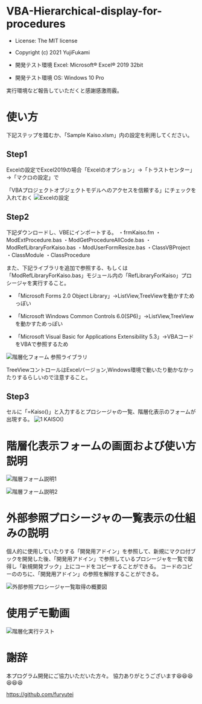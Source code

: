 # VBA-Hierarchical-display-for-procedures
- License: The MIT license

- Copyright (c) 2021 YujiFukami

- 開発テスト環境 Excel: Microsoft® Excel® 2019 32bit 

- 開発テスト環境 OS: Windows 10 Pro

実行環境など報告していただくと感謝感激雨霰。

# 使い方

下記ステップを踏むか、「Sample Kaiso.xlsm」内の設定を利用してください。

## Step1
Excelの設定でExcel2019の場合「Excelのオプション」→「トラストセンター」→「マクロの設定」で

「VBAプロジェクトオブジェクトモデルへのアクセスを信頼する」にチェックを入れておく
![Excelの設定](https://user-images.githubusercontent.com/73621859/126287884-57db4a75-3f34-4b35-b23d-f705067a1869.jpg)

## Step2
下記ダウンロードし、VBEにインポートする。
・frmKaiso.fm
・ModExtProcedure.bas
・ModGetProcedureAllCode.bas
・ModRefLibraryForKaiso.bas
・ModUserFormResize.bas
・ClassVBProject
・ClassModule
・ClassProcedure

また、下記ライブラリを追加で参照する、もしくは「ModRefLibraryForKaiso.bas」モジュール内の「RefLibraryForKaiso」プロシージャを実行すること。

- 「Microsoft Forms 2.0 Object Library」→ListView,TreeViewを動かすためっぽい

- 「Microsoft Windows Common Controls 6.0(SP6)」→ListView,TreeViewを動かすためっぽい

- 「Microsoft Visual Basic for Applications Extensibility 5.3」→VBAコードをVBAで参照するため

![階層化フォーム 参照ライブラリ](https://user-images.githubusercontent.com/73621859/128787617-59d52e7e-0439-4f6c-9877-4bfe11e8d745.jpg)

TreeViewコントロールはExcelバージョン,Windows環境で動いたり動かなかったりするらしいので注意すること。


## Step3
セルに「=Kaiso()」と入力するとプロシージャの一覧、階層化表示のフォームが出現する。
![1 KAISO()](https://user-images.githubusercontent.com/73621859/126260383-018720ef-904d-48ed-a82c-41041c497c89.jpg)

# 階層化表示フォームの画面および使い方説明
![階層フォーム説明1](https://user-images.githubusercontent.com/73621859/128684001-6fba88ef-dc7f-4ec6-bf7d-f79c0692b225.jpg)

![階層フォーム説明2](https://user-images.githubusercontent.com/73621859/128684028-3413017b-b556-4c15-b247-87dbd582f6e8.jpg)

# 外部参照プロシージャの一覧表示の仕組みの説明

個人的に使用していたりする「開発用アドイン」を参照して、新規にマクロ付ブックを開発した後、「開発用アドイン」で参照しているプロシージャを一覧で取得し「新規開発ブック」上にコードをコピーすることができる。
コードのコピーののちに、「開発用アドイン」の参照を解除することができる。

![外部参照プロシージャ一覧取得の概要図](https://user-images.githubusercontent.com/73621859/131796576-9489b7d6-f7d0-4af8-8345-eb380cd35731.jpg)

# 使用デモ動画
![階層化実行テスト](https://user-images.githubusercontent.com/73621859/128684086-2a0e3bdd-f528-48b0-b148-f86db97ca655.gif)


# 謝辞
本プログラム開発にご協力いただいた方々。
協力ありがとうございます😆😆😆😆😆😆

https://github.com/furyutei
